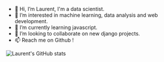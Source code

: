 - 👋 Hi, I’m Laurent, I'm a data scientist. 
- 👀 I’m interested in machine learning, data analysis and web development. 
- 🌱 I’m currently learning javascript.
- 💞️ I’m looking to collaborate on new django projects.
- 📫 Reach me on Github ! 


![Laurent's GitHub stats](https://github-readme-stats.vercel.app/api?username=lolrenx&theme=synthwave&show_icons=true)
